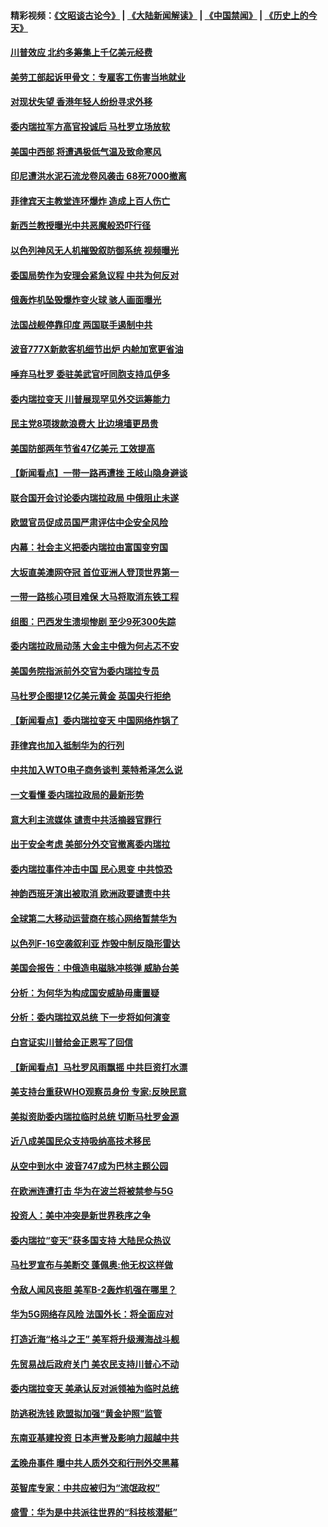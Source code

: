 #### 精彩视频：[《文昭谈古论今》](https://github.com/gfw-breaker/wenzhao/blob/master/README.md?t=01280630) | [《大陆新闻解读》](https://github.com/gfw-breaker/ntdtv-comedy/blob/master/README.md?t=01280630) | [《中国禁闻》](https://github.com/gfw-breaker/ntdtv-news/blob/master/README.md?t=01280630) | [《历史上的今天》](https://github.com/gfw-breaker/today-in-history/blob/master/README.md?t=01280630) 

#### [川普效应 北约多筹集上千亿美元经费](../pages/nsc418/n11006307.md?t=01280630) 

#### [美劳工部起诉甲骨文：专雇客工伤害当地就业](../pages/nsc418/n11006396.md?t=01280630) 

#### [对现状失望 香港年轻人纷纷寻求外移](../pages/nsc418/n11006310.md?t=01280630) 

#### [委内瑞拉军方高官投诚后 马杜罗立场放软](../pages/nsc418/n11006068.md?t=01280630) 

#### [美国中西部 将遭遇极低气温及致命寒风](../pages/nsc418/n11006119.md?t=01280630) 

#### [印尼遭洪水泥石流龙卷风袭击 68死7000撤离](../pages/nsc418/n11005923.md?t=01280630) 

#### [菲律宾天主教堂连环爆炸 造成上百人伤亡](../pages/nsc418/n11005733.md?t=01280630) 

#### [新西兰教授曝光中共恶魔般恐吓行径](../pages/nsc418/n11004756.md?t=01280630) 

#### [以色列神风无人机摧毁叙防御系统 视频曝光](../pages/nsc418/n11005042.md?t=01280630) 

#### [委国局势作为安理会紧急议程 中共为何反对](../pages/nsc418/n11005469.md?t=01280630) 

#### [俄轰炸机坠毁爆炸变火球 骇人画面曝光](../pages/nsc418/n11005421.md?t=01280630) 

#### [法国战舰停靠印度 两国联手遏制中共](../pages/nsc418/n11005288.md?t=01280630) 

#### [波音777X新款客机细节出炉 内舱加宽更省油](../pages/nsc418/n11005089.md?t=01280630) 

#### [唾弃马杜罗 委驻美武官吁同胞支持瓜伊多](../pages/nsc418/n11004923.md?t=01280630) 

#### [委内瑞拉变天 川普展现罕见外交运筹能力](../pages/nsc418/n11004848.md?t=01280630) 

#### [民主党8项拨款浪费大 比边境墙更昂贵](../pages/nsc418/n11004806.md?t=01280630) 

#### [美国防部两年节省47亿美元 工效提高](../pages/nsc418/n11004731.md?t=01280630) 

#### [【新闻看点】一带一路再遭挫 王岐山隐身避谈](../pages/nsc418/n11004511.md?t=01280630) 

#### [联合国开会讨论委内瑞拉政局 中俄阻止未遂](../pages/nsc418/n11004660.md?t=01280630) 

#### [欧盟官员促成员国严肃评估中企安全风险](../pages/nsc418/n11004719.md?t=01280630) 

#### [内幕：社会主义把委内瑞拉由富国变穷国](../pages/nsc418/n11004524.md?t=01280630) 

#### [大坂直美澳网夺冠 首位亚洲人登顶世界第一](../pages/nsc418/n11004368.md?t=01280630) 

#### [一带一路核心项目难保 大马将取消东铁工程](../pages/nsc418/n11004028.md?t=01280630) 

#### [组图：巴西发生溃坝惨剧 至少9死300失踪](../pages/nsc418/n11003193.md?t=01280630) 

#### [委内瑞拉政局动荡 大金主中俄为何忐忑不安](../pages/nsc418/n11002551.md?t=01280630) 

#### [美国务院指派前外交官为委内瑞拉专员](../pages/nsc418/n11002915.md?t=01280630) 

#### [马杜罗企图提12亿美元黄金 英国央行拒绝](../pages/nsc418/n11002812.md?t=01280630) 

#### [【新闻看点】委内瑞拉变天 中国网络炸锅了](../pages/nsc418/n11002302.md?t=01280630) 

#### [菲律宾也加入抵制华为的行列](../pages/nsc418/n11002576.md?t=01280630) 

#### [中共加入WTO电子商务谈判 莱特希泽怎么说](../pages/nsc418/n11002384.md?t=01280630) 

#### [一文看懂 委内瑞拉政局的最新形势](../pages/nsc418/n11002529.md?t=01280630) 

#### [意大利主流媒体 谴责中共活摘器官罪行](../pages/nsc418/n11001368.md?t=01280630) 

#### [出于安全考虑 美部分外交官撤离委内瑞拉](../pages/nsc418/n11002327.md?t=01280630) 

#### [委内瑞拉事件冲击中国 民心思变 中共惊恐](../pages/nsc418/n11002075.md?t=01280630) 

#### [神韵西班牙演出被取消 欧洲政要谴责中共](../pages/nsc418/n11000488.md?t=01280630) 

#### [全球第二大移动运营商在核心网络暂禁华为](../pages/nsc418/n11001905.md?t=01280630) 

#### [以色列F-16空袭叙利亚 炸毁中制反隐形雷达](../pages/nsc418/n11001407.md?t=01280630) 

#### [美国会报告：中俄造电磁脉冲核弹 威胁台美](../pages/nsc418/n11001011.md?t=01280630) 

#### [分析：为何华为构成国安威胁毋庸置疑](../pages/nsc418/n10999862.md?t=01280630) 

#### [分析：委内瑞拉双总统 下一步将如何演变](../pages/nsc418/n10999629.md?t=01280630) 

#### [白宫证实川普给金正恩写了回信](../pages/nsc418/n11000066.md?t=01280630) 

#### [【新闻看点】马杜罗风雨飘摇 中共巨资打水漂](../pages/nsc418/n10999627.md?t=01280630) 

#### [美支持台重获WHO观察员身份 专家:反映民意](../pages/nsc418/n10999901.md?t=01280630) 

#### [美拟资助委内瑞拉临时总统 切断马杜罗金源](../pages/nsc418/n10999926.md?t=01280630) 

#### [近八成美国民众支持吸纳高技术移民](../pages/nsc418/n10999709.md?t=01280630) 

#### [从空中到水中 波音747成为巴林主题公园](../pages/nsc418/n10999837.md?t=01280630) 

#### [在欧洲连遭打击 华为在波兰将被禁参与5G](../pages/nsc418/n10999590.md?t=01280630) 

#### [投资人：美中冲突是新世界秩序之争](../pages/nsc418/n10999607.md?t=01280630) 

#### [委内瑞拉“变天”获多国支持 大陆民众热议](../pages/nsc418/n10998690.md?t=01280630) 

#### [马杜罗宣布与美断交 蓬佩奥:他无权这样做](../pages/nsc418/n10997982.md?t=01280630) 

#### [令敌人闻风丧胆 美军B-2轰炸机强在哪里？](../pages/nsc418/n10998237.md?t=01280630) 

#### [华为5G网络存风险 法国外长：将全面应对](../pages/nsc418/n10997576.md?t=01280630) 

#### [打造近海“格斗之王” 美军将升级濒海战斗舰](../pages/nsc418/n10997532.md?t=01280630) 

#### [先贸易战后政府关门 美农民支持川普心不动](../pages/nsc418/n10997328.md?t=01280630) 

#### [委内瑞拉变天 美承认反对派领袖为临时总统](../pages/nsc418/n10997224.md?t=01280630) 

#### [防逃税洗钱 欧盟拟加强“黄金护照”监管](../pages/nsc418/n10997109.md?t=01280630) 

#### [东南亚基建投资 日本声誉及影响力超越中共](../pages/nsc418/n10997070.md?t=01280630) 

#### [孟晚舟事件 曝中共人质外交和行刑外交黑幕](../pages/nsc418/n10996956.md?t=01280630) 

#### [英智库专家：中共应被归为“流氓政权”](../pages/nsc418/n10996770.md?t=01280630) 

#### [盛雪：华为是中共派往世界的“科技核潜艇”](../pages/nsc418/n10994122.md?t=01280630) 


